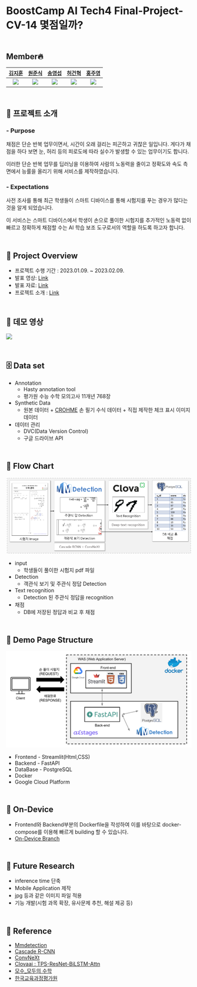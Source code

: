 # BoostCamp AI Tech4 Final-Project-CV-14 몇점일까?

## <br/> Member🔥

| [김지훈](https://github.com/kzh3010) | [원준식](https://github.com/JSJSWON) | [송영섭](https://github.com/gih0109) | [허건혁](https://github.com/GeonHyeock) | [홍주영](https://github.com/archemist-hong) |
| :-: | :-: | :-: | :-: | :-: |
| <img src="https://avatars.githubusercontent.com/kzh3010" width="100"> | <img src="https://avatars.githubusercontent.com/JSJSWON" width="100"> | <img src="https://avatars.githubusercontent.com/gih0109" width="100"> | <img src="https://avatars.githubusercontent.com/GeonHyeock" width="100"> | <img src="https://avatars.githubusercontent.com/archemist-hong" width="100"> |


## <br/>💯 프로젝트 소개

### - Purpose
채점은 단순 반복 업무이면서, 시간이 오래 걸리는 피곤하고 귀찮은 일입니다. 게다가 채점을 하다 보면 눈, 허리 등의 피로도에 따라 실수가 발생할 수 있는 업무이기도 합니다. 

이러한 단순 반복 업무를 딥러닝을 이용하여 사람의 노동력을 줄이고 정확도와 속도 측면에서 능률을 올리기 위해 서비스를 제작하였습니다.

### - Expectations
사전 조사를 통해 최근 학생들이 스마트 디바이스를 통해 시험지를 푸는 경우가 많다는 것을 알게 되었습니다. 

이 서비스는 스마트 디바이스에서 학생이 손으로 풀이한 시험지를 추가적인 노동력 없이 빠르고 정확하게 채점할 수는 AI 학습 보조 도구로서의 역할을 하도록 하고자 합니다.


## <br/>📑 Project Overview

- 프로젝트 수행 기간 : 2023.01.09. ~ 2023.02.09.
- 발표 영상: [Link](https://youtu.be/K58zIGAeKP8)
- 발표 자료: [Link](https://drive.google.com/file/d/19-3Co7l_IogkPFJwmyt27zMFkGrljhQs/view?usp=sharing)
- 프로젝트 소개 : [Link](https://whatsthescore.notion.site/751cae9de62c4603b6bc26fbb71eb156)

## <br/>🎥 데모 영상

<img src="https://user-images.githubusercontent.com/40621526/217222547-6c99e748-7ebb-46df-a037-c2e3d38271e9.gif">


## <br/>🗄️ Data set
 
- Annotation
    - Hasty annotation tool
    - 평가원 수능 수학 모의고사 11개년 768장
- Synthetic Data 
    - 원본 데이터 + [CROHME](https://www.isical.ac.in/~crohme/) 손 필기 수식 데이터 + 직접 제작한 체크 표시 이미지 데이터
- 데이터 관리
    - DVC(Data Version Control)
    - 구글 드라이브 API 


## <br/>🧤 Flow Chart

<img src="./Readme-image/model_pipline.jpg" >

- input 
    - 학생들이 풀이한 시험지 pdf 파일
- Detection 
    - 객관식 보기 및 주관식 정답 Detection
- Text recognition
    - Detection 된 주관식 정답을 recognition
- 채점
    - DB에 저장된 정답과 비교 후 채점


## <br/>🚩 Demo Page Structure

<img src="./Readme-image/serving_img2.jpg" >

- Frontend - Streamlit(Html,CSS)
- Backend - FastAPI 
- DataBase - PostgreSQL
- Docker
- Google Cloud Platform

## <br/>📱 On-Device
- Frontend와 Backend부분의 Dockerfile을 작성하여 이를 바탕으로 docker-compose를 이용해 빠르게 building 할 수 있습니다.
- [On-Device Branch](https://github.com/boostcampaitech4lv23cv3/level3_productserving-level3-cv-14/tree/on-device)


## <br/>🔎 Future Research

- inference time 단축
- Mobile Application 제작
- jpg 등과 같은 이미지 파일 적용
- 기능 개발(시험 과목 확장, 유사문제 추천, 해설 제공 등)

## <br/>📜 Reference

- [Mmdetection](https://github.com/open-mmlab/mmdetection)
- [Cascade R-CNN](https://arxiv.org/abs/1712.00726)
- [ConvNeXt](https://github.com/facebookresearch/ConvNeXt)
- [Clovaai : TPS-ResNet-BiLSTM-Attn](https://github.com/clovaai/deep-text-recognition-benchmark)
- [모수_모두의 수학](https://blog.naver.com/math4x/222574149191)
- [한국교육과정평가원](https://www.suneung.re.kr/boardCnts/list.do?boardID=1500234&m=0403&s=suneung&searchStr=)
